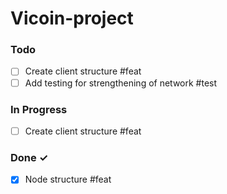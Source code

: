 # Vicoin-project

### Todo

- [ ] Create client structure #feat 
- [ ] Add testing for strengthening of network #test  

### In Progress

- [ ] Create client structure #feat 

### Done ✓

- [x] Node structure #feat